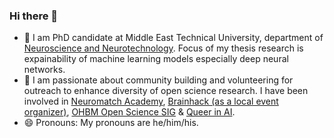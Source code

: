 ### Hi there  👋

<!--
**i-am-mel-dev/i-am-mel-dev** is a ✨ _special_ ✨ repository because its `README.md` (this file) appears on your GitHub profile.-->
- 💬 I am PhD candidate at Middle East Technical University, department of [Neuroscience and Neurotechnology](https://nsnt.metu.edu.tr/). 
Focus of my thesis research is expainability of machine learning models especially deep neural networks.
- 👯 I am passionate about community building and volunteering for outreach to enhance diversity of open science research. I have been involved in [Neuromatch Academy](https://academy.neuromatch.io/), [Brainhack (as a local event organizer)](https://brainhack.org/), [OHBM Open Science SIG](https://ossig.netlify.app/) & [Queer in AI](https://sites.google.com/view/queer-in-ai/).
- 😄 Pronouns: My pronouns are he/him/his.

